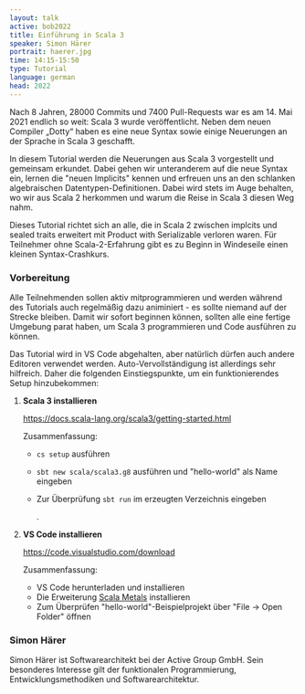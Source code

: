 ```yaml
---
layout: talk
active: bob2022
title: Einführung in Scala 3
speaker: Simon Härer
portrait: haerer.jpg
time: 14:15-15:50
type: Tutorial
language: german
head: 2022
---
```


Nach 8 Jahren, 28000 Commits und 7400 Pull-Requests war es am 14. Mai
2021 endlich so weit: Scala 3 wurde veröffentlicht. Neben dem neuen
Compiler „Dotty“ haben es eine neue Syntax sowie einige Neuerungen an
der Sprache in Scala 3 geschafft.

In diesem Tutorial werden die Neuerungen aus Scala 3 vorgestellt und
gemeinsam erkundet. Dabei gehen wir unteranderem auf die neue Syntax
ein, lernen die "neuen Implicits" kennen und erfreuen uns an den
schlanken algebraischen Datentypen-Definitionen. Dabei wird stets im
Auge behalten, wo wir aus Scala 2 herkommen und warum die Reise in
Scala 3 diesen Weg nahm.

Dieses Tutorial richtet sich an alle, die in Scala 2 zwischen implcits
und sealed traits erweitert mit Product with Serializable verloren
waren. Für Teilnehmer ohne Scala-2-Erfahrung gibt es zu Beginn in
Windeseile einen kleinen Syntax-Crashkurs.


### Vorbereitung

Alle Teilnehmenden sollen aktiv mitprogrammieren und werden während
des Tutorials auch regelmäßig dazu animiniert - es sollte niemand auf
der Strecke bleiben. Damit wir sofort beginnen können, sollten alle
eine fertige Umgebung parat haben, um Scala 3 programmieren und Code
ausführen zu können.

Das Tutorial wird in VS Code abgehalten, aber natürlich dürfen auch
andere Editoren verwendet werden. Auto-Vervollständigung ist
allerdings sehr hilfreich. Daher die folgenden Einstiegspunkte,
um ein funktionierendes Setup hinzubekommen:

1. **Scala 3 installieren**

   <https://docs.scala-lang.org/scala3/getting-started.html>
   
   Zusammenfassung:
   
   - `cs setup` ausführen
   - `sbt new scala/scala3.g8` ausführen und "hello-world" als Name
     eingeben
   - Zur Überprüfung `sbt run` im erzeugten Verzeichnis eingeben

     .

2. **VS Code installieren**

    <https://code.visualstudio.com/download>

   Zusammenfassung:
   
   - VS Code herunterladen und installieren
   - Die Erweiterung
     [Scala Metals](https://marketplace.visualstudio.com/items?itemName=scalameta.metals) installieren
   - Zum Überprüfen "hello-world"-Beispielprojekt über "File -> Open
     Folder" öffnen
     


### Simon Härer

Simon Härer ist Softwarearchitekt bei der Active Group GmbH. Sein
besonderes Interesse gilt der funktionalen Programmierung,
Entwicklungsmethodiken und Softwarearchitektur.
